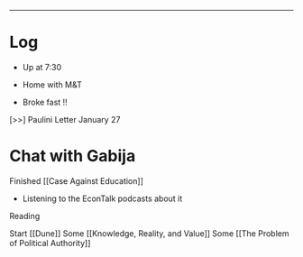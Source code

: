 

---

# Log

- Up at 7:30 

- Home with M&T

- Broke fast !!

 [>>] Paulini Letter January 27

# Chat with Gabija 

Finished [[Case Against Education]]
- Listening to the EconTalk podcasts about it

Reading

Start [[Dune]]
Some [[Knowledge, Reality, and Value]]
Some [[The Problem of Political Authority]]





 
